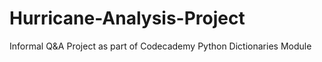 # Hurricane-Analysis-Project
Informal Q&amp;A Project as part of Codecademy Python Dictionaries Module
